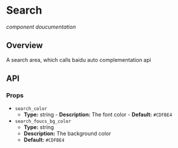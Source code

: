 # Search
*component doucumentation*
## Overview
A search area, which calls baidu auto complementation api
## API
### Props
- `search_color`
	 - **Type:** string
	  - **Description:** The font color
	  - **Default:** `#CDFBE4`
- `search_foucs_bg_color`
	- **Type:** string
	- **Description:** The background color
	- **Default:** `#CDFBE4`